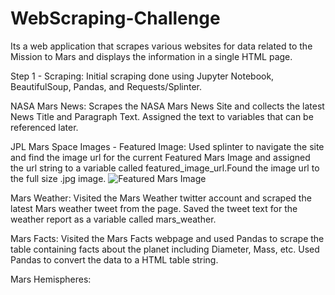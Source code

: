 # WebScraping-Challenge
Its a web application that scrapes various websites for data related to the Mission to Mars and displays the information in a single HTML page.

Step 1 - Scraping:
Initial scraping done using Jupyter Notebook, BeautifulSoup, Pandas, and Requests/Splinter.

  NASA Mars News:
    Scrapes the NASA Mars News Site and collects the latest News Title and Paragraph Text. Assigned the text to variables that can be referenced later.
    
    
  JPL Mars Space Images - Featured Image:
    Used splinter to navigate the site and find the image url for the current Featured Mars Image and assigned the url string to a variable called featured_image_url.Found the image url to the full size .jpg image.
    ![Featured Mars Image]()

  Mars Weather:
    Visited the Mars Weather twitter account and scraped the latest Mars weather tweet from the page. Saved the tweet text for the weather report as a variable called mars_weather.

  Mars Facts:
    Visited the Mars Facts webpage and used Pandas to scrape the table containing facts about the planet including Diameter, Mass, etc.
Used Pandas to convert the data to a HTML table string.
  
  Mars Hemispheres:
    
